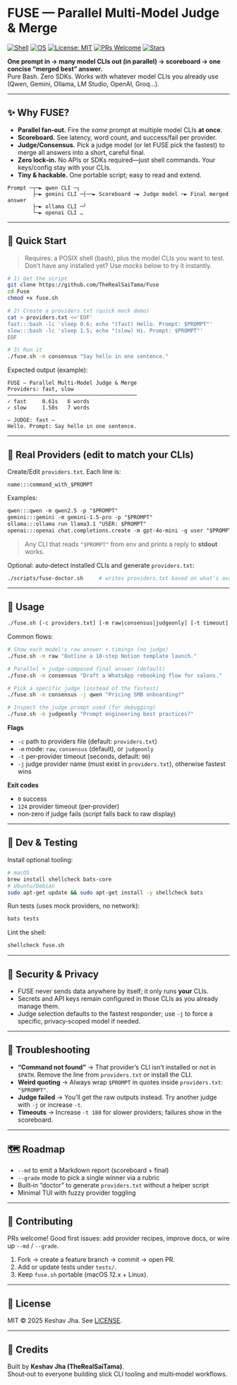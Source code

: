 # FUSE — Parallel Multi‑Model Judge & Merge

[![Shell](https://img.shields.io/badge/shell-bash-121011.svg?logo=gnu-bash&logoColor=white)](#)
[![OS](https://img.shields.io/badge/OS-macOS%20%7C%20Linux-black.svg)](#)
[![License: MIT](https://img.shields.io/badge/License-MIT-yellow.svg)](#license)
[![PRs Welcome](https://img.shields.io/badge/PRs-welcome-brightgreen.svg)](#contributing)
[![Stars](https://img.shields.io/github/stars/TheRealSaiTama/Fuse?style=social)](https://github.com/TheRealSaiTama/Fuse)

**One prompt in → many model CLIs out (in parallel) → scoreboard → one concise “merged best” answer.**  
Pure Bash. Zero SDKs. Works with whatever model CLIs you already use (Qwen, Gemini, Ollama, LM Studio, OpenAI, Groq…).

---

## ✨ Why FUSE?

- **Parallel fan‑out.** Fire the *same* prompt at multiple model CLIs **at once**.
- **Scoreboard.** See latency, word count, and success/fail per provider.
- **Judge/Consensus.** Pick a judge model (or let FUSE pick the fastest) to merge all answers into a short, careful final.
- **Zero lock‑in.** No APIs or SDKs required—just shell commands. Your keys/config stay with your CLIs.
- **Tiny & hackable.** One portable script; easy to read and extend.

```
Prompt ─┬─► qwen CLI ─┐
        ├─► gemini CLI ─┤──► Scoreboard ─► Judge model ─► Final merged answer
        ├─► ollama CLI ─┘
        └─► openai CLI … 
```

---

## 🚀 Quick Start

> Requires: a POSIX shell (bash), plus the model CLIs you want to test.  
> Don’t have any installed yet? Use *mocks* below to try it instantly.

```bash
# 1) Get the script
git clone https://github.com/TheRealSaiTama/Fuse
cd Fuse
chmod +x fuse.sh

# 2) Create a providers.txt (quick mock demo)
cat > providers.txt <<'EOF'
fast:::bash -lc 'sleep 0.6; echo "(fast) Hello. Prompt: $PROMPT"'
slow:::bash -lc 'sleep 1.5; echo "(slow) Hi. Prompt: $PROMPT"'
EOF

# 3) Run it
./fuse.sh -m consensus "Say hello in one sentence."
```

Expected output (example):

```
FUSE — Parallel Multi-Model Judge & Merge
Providers: fast, slow
─────────────────────────────────────────
✓ fast     0.61s   6 words
✓ slow     1.50s   7 words

— JUDGE: fast —
Hello. Prompt: Say hello in one sentence.
```

---

## 🔧 Real Providers (edit to match your CLIs)

Create/Edit `providers.txt`. Each line is:

```
name:::command_with_$PROMPT
```

Examples:

```txt
qwen:::qwen -m qwen2.5 -p "$PROMPT"
gemini:::gemini -m gemini-1.5-pro -p "$PROMPT"
ollama:::ollama run llama3.1 "USER: $PROMPT"
openai:::openai chat.completions.create -m gpt-4o-mini -g user "$PROMPT"
```

> Any CLI that reads `"$PROMPT"` from env and prints a reply to **stdout** works.

Optional: auto‑detect installed CLIs and generate `providers.txt`:

```bash
./scripts/fuse-doctor.sh     # writes providers.txt based on what’s available
```

---

## 🧭 Usage

```bash
./fuse.sh [-c providers.txt] [-m raw|consensus|judgeonly] [-t timeout] [-j judge] "your prompt"
```

Common flows:

```bash
# Show each model's raw answer + timings (no judge)
./fuse.sh -m raw "Outline a 10-step Notion template launch."

# Parallel + judge-composed final answer (default)
./fuse.sh -m consensus "Draft a WhatsApp rebooking flow for salons."

# Pick a specific judge (instead of the fastest)
./fuse.sh -m consensus -j qwen "Pricing SMB onboarding?"

# Inspect the judge prompt used (for debugging)
./fuse.sh -m judgeonly "Prompt engineering best practices?"
```

**Flags**
- `-c` path to providers file (default: `providers.txt`)
- `-m` mode: `raw`, `consensus` (default), or `judgeonly`
- `-t` per‑provider timeout (seconds, default: `90`)
- `-j` judge provider name (must exist in `providers.txt`), otherwise fastest wins

**Exit codes**
- `0` success
- `124` provider timeout (per‑provider)
- non‑zero if judge fails (script falls back to raw display)

---

## 🧪 Dev & Testing

Install optional tooling:

```bash
# macOS
brew install shellcheck bats-core
# Ubuntu/Debian
sudo apt-get update && sudo apt-get install -y shellcheck bats
```

Run tests (uses mock providers, no network):

```bash
bats tests
```

Lint the shell:

```bash
shellcheck fuse.sh
```

---

## 🔐 Security & Privacy

- FUSE never sends data anywhere by itself; it only runs **your** CLIs.
- Secrets and API keys remain configured in those CLIs as you already manage them.
- Judge selection defaults to the fastest responder; use `-j` to force a specific, privacy‑scoped model if needed.

---

## 🧭 Troubleshooting

- **“Command not found”** → That provider’s CLI isn’t installed or not in `$PATH`. Remove the line from `providers.txt` or install the CLI.
- **Weird quoting** → Always wrap `$PROMPT` in quotes inside `providers.txt`: `"$PROMPT"`.  
- **Judge failed** → You’ll get the raw outputs instead. Try another judge with `-j` or increase `-t`.
- **Timeouts** → Increase `-t 180` for slower providers; failures show in the scoreboard.

---

## 🗺️ Roadmap

- `--md` to emit a Markdown report (scoreboard + final)
- `--grade` mode to pick a single winner via a rubric
- Built‑in “doctor” to generate `providers.txt` without a helper script
- Minimal TUI with fuzzy provider toggling

---

## 🤝 Contributing

PRs welcome! Good first issues: add provider recipes, improve docs, or wire up `--md` / `--grade`.

1. Fork → create a feature branch → commit → open PR.
2. Add or update tests under `tests/`.
3. Keep `fuse.sh` portable (macOS 12.x + Linux).

---

## 🧾 License

MIT © 2025 Keshav Jha. See [LICENSE](#license).

---

## 🙌 Credits

Built by **Keshav Jha (TheRealSaiTama)**.  
Shout‑out to everyone building slick CLI tooling and multi‑model workflows.
